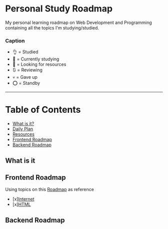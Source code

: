 # Personal Study Roadmap

My personal learning roadmap on Web Development and Programming containing all the topics I'm studying/studied. 

### Caption


- :ok_hand: = Studied 
- :memo: = Currently studying 
- :eyes: = Looking for resources
- :arrows_clockwise: = Reviewing
- :skull: =  Gave up
- :o: = Standby



---


# Table of Contents
 - [What is it?](#what-is-it)
 - [Daily Plan](#daily-plan)
 - [Resources](#resources)
 - [Frontend Roadmap](#frontend-roadmap)
 - [Backend Roadmap](#backend-roadmap)

## What is it


## Frontend Roadmap
Using topics on this [Roadmap](https://roadmap.sh/frontend) as reference
- [x][Internet](frontend/internet.md)
- [x][HTML](#html)

## Backend Roadmap